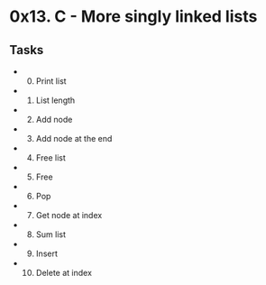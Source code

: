 # 0x13. C - More singly linked lists
## Tasks
* 0. Print list
* 1. List length
* 2. Add node
* 3. Add node at the end
* 4. Free list
* 5. Free
* 6. Pop
* 7. Get node at index
* 8. Sum list
* 9. Insert
* 10. Delete at index
